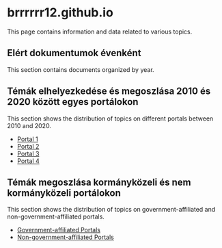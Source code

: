 # brrrrrr12.github.io

This page contains information and data related to various topics.

## Elért dokumentumok évenként

This section contains documents organized by year.




## Témák elhelyezkedése és megoszlása 2010 és 2020 között egyes portálokon

This section shows the distribution of topics on different portals between 2010 and 2020.

- [Portal 1](https://github.com/brrrrrr12/brrrrrr12.github.io/blob/main/444_2010-2019_teljes_kopusz.htmll)
- [Portal 2](brrrrrr12.github.io/index_2010-2019_teljes_kopusz.html)
- [Portal 3](.mandinder_2010-2019_teljes_kopusz.html)
- [Portal 4](./origo_2010-2019_teljes_kopusz.html)

## Témák megoszlása kormányközeli és nem kormányközeli portálokon

This section shows the distribution of topics on government-affiliated and non-government-affiliated portals.

- [Government-affiliated Portals](.Origo_Mandiner_2010-2019_teljes_kopusz.html)
- [Non-government-affiliated Portals](.444_Index_2010-2019_teljes_kopusz.html)
